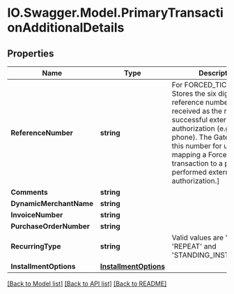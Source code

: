 # IO.Swagger.Model.PrimaryTransactionAdditionalDetails
## Properties

Name | Type | Description | Notes
------------ | ------------- | ------------- | -------------
**ReferenceNumber** | **string** | For FORCED_TICKET only. Stores the six digit reference number you have received as the result of a successful external authorization (e.g. by phone). The Gateway needs this number for uniquely mapping a ForcedTicket transaction to a previously performed external authorization.]  | [optional] 
**Comments** | **string** |  | [optional] 
**DynamicMerchantName** | **string** |  | [optional] 
**InvoiceNumber** | **string** |  | [optional] 
**PurchaseOrderNumber** | **string** |  | [optional] 
**RecurringType** | **string** | Valid values are &#39;FIRST&#39;, &#39;REPEAT&#39; and &#39;STANDING_INSTRUCTION&#39;. | [optional] 
**InstallmentOptions** | [**InstallmentOptions**](InstallmentOptions.md) |  | [optional] 

[[Back to Model list]](../README.md#documentation-for-models) [[Back to API list]](../README.md#documentation-for-api-endpoints) [[Back to README]](../README.md)

